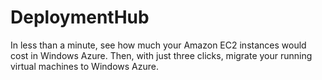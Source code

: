 DeploymentHub
=============

In less than a minute, see how much your Amazon EC2 instances would cost in Windows Azure. Then, with just three clicks, migrate your running virtual machines to Windows Azure.
